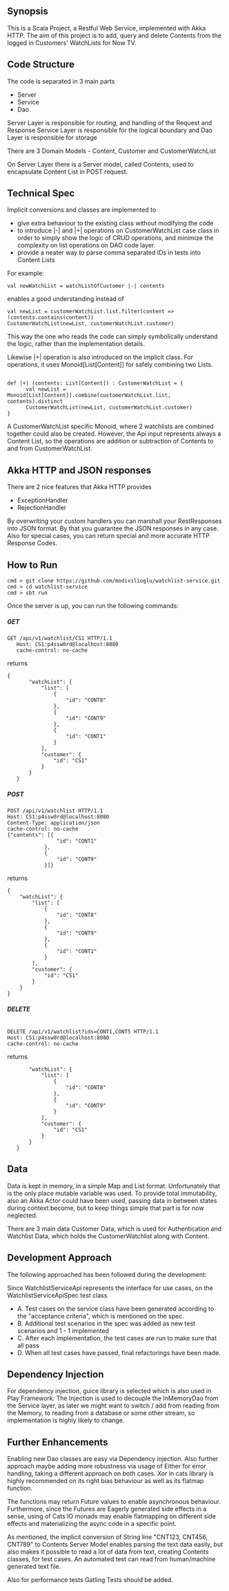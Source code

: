 ## Synopsis
This is a Scala Project, a Restful Web Service, implemented with Akka HTTP.
The aim of this project is to add, query and delete Contents from the
logged in Customers' WatchLists for Now TV.

## Code Structure
The code is separated in 3 main parts
- Server
- Service
- Dao

Server Layer is responsible for routing, and handling of the Request and Response
Service Layer is responsible for the logical boundary and 
Dao Layer is responsible for storage

There are 3 Domain Models - Content, Customer and CustomerWatchList

On Server Layer there is a Server model, called Contents, used to encapsulate Content List in POST request.

## Technical Spec
Implicit conversions and classes are implemented to

- give extra behaviour to the existing class without modifying the code
- to introduce |-| and |+| operations on CustomerWatchList case class in order to 
simply show the logic of CRUD operations, and minimize the complexity on list operations
on DAO code layer.   
- provide a neater way to parse comma separated IDs in tests into Content Lists

For example: 
```$xslt
val newWatchList = watchListOfCustomer |-| contents

```
enables a good understanding instead of 
```
val newList = customerWatchList.list.filter(content => !contents.contains(content))
CustomerWatchList(newList, customerWatchList.customer)
```
This way the one who reads the code can simply symbolically understand the logic,
rather than the implementation details.

Likewise |+| operation is also introduced on the implicit class. For operations,
it uses Monoid[List[Content]] for safely combining two Lists.
```$xslt

def |+| (contents: List[Content]) : CustomerWatchList = {
      val newList = Monoid[List[Content]].combine(customerWatchList.list, contents).distinct
      CustomerWatchList(newList, customerWatchList.customer)
}
```

A CustomerWatchList specific Monoid, where 2 watchlists are combined together could also
be created. However, the Api input represents always a Content List, so the operations are addition or subtraction
of Contents to and from CustomerWatchList.

## Akka HTTP and JSON responses
There are 2 nice features that Akka HTTP provides
- ExceptionHandler
- RejectionHandler

By overwriting your custom handlers you can marshall your RestResponses into JSON format.
By that you guarantee the JSON responses in any case. Also for special cases, you can
return special and more accurate HTTP Response Codes.


## How to Run

```
cmd > git clone https://github.com/modivilioglu/watchlist-service.git
cmd > cd watchlist-service
cmd > sbt run
```
Once the server is up, you can run the following commands:

##### GET 
```
GET /api/v1/watchlist/CS1 HTTP/1.1
   Host: CS1:p4ssw0rd@localhost:8080
   cache-control: no-cache
   ``` 
returns
```
{
       "watchList": {
           "list": [
               {
                   "id": "CONT8"
               },
               {
                   "id": "CONT9"
               },
               {
                   "id": "CONT1"
               }
           ],
           "customer": {
               "id": "CS1"
           }
       }
   }
   ```   
##### POST
```$xslt
POST /api/v1/watchlist HTTP/1.1
Host: CS1:p4ssw0rd@localhost:8080
Content-Type: application/json
cache-control: no-cache
{"contents": [{
                "id": "CONT1"
            },
            {
            	"id": "CONT9"
            }]}
```
returns
```$xslt
{
    "watchList": {
        "list": [
            {
                "id": "CONT8"
            },
            {
                "id": "CONT9"
            },
            {
                "id": "CONT1"
            }
        ],
        "customer": {
            "id": "CS1"
        }
    }
}

```

##### DELETE
```$xslt

DELETE /api/v1/watchlist?ids=CONT1,CONT5 HTTP/1.1
Host: CS1:p4ssw0rd@localhost:8080
cache-control: no-cache
```

returns

```{
       "watchList": {
           "list": [
               {
                   "id": "CONT8"
               },
               {
                   "id": "CONT9"
               }
           ],
           "customer": {
               "id": "CS1"
           }
       }
   }
   ```
## Data
Data is kept in memory, in a simple Map and List format.
Unfortunately that is the only place mutable variable was used.
To provide total immutability, also an Akka Actor could have been used,
passing data in between states during context.become, but to keep things simple
that part is for now neglected.

There are 3 main data
Customer Data, which is used for Authentication
and Watchlist Data, which holds the CustomerWatchlist along with
Content.

## Development Approach
The following approached has been followed during the development:

Since WatchlistServiceApi represents the interface for use cases, on the WatchlistServiceApiSpec test class
- A. Test cases on the service class have been generated according to the "acceptance criteria", which is mentioned on the spec.
- B. Additional test scenarios in the spec was added as new test scenarios
and 1 - 1 implemented
- C. After each implementation, the test cases are run to make sure that all pass
- D. When all test cases have passed, final refactorings have been made.

## Dependency Injection
For dependency injection, guice library is selected which is also used in Play Framework.
The Injection is used to decouple the InMemoryDao from the Service layer, as later we might want to switch / add from
reading from the Memory, to reading from a database or some other stream, so implementation is highly likely to change.

##  Further Enhancements
Enabling new Dao classes are easy via Dependency injection. 
Also further approach maybe adding more robustness via usage of Either for error handling, taking a different approach on both cases. Xor in cats library is highly recommended on its right bias behaviour as well as its flatmap function.

The functions may return Future values to enable asynchronous behaviour.
Furthermore, since the Futures are Eagerly generated side effects in a sense, using of Cats IO monads 
may enable flatmapping on different side effects and materializing the async code in a specific point.

As mentioned, the implicit conversion of String line "CNT123, CNT456, CNT789" to Contents Server Model
enables parsing the text data easily, but also makes it possible to read a lot of data from text, creating Contents classes, for test cases. 
An automated test can read from human/machine generated text file.

Also for performance tests Gatling Tests should be added.
